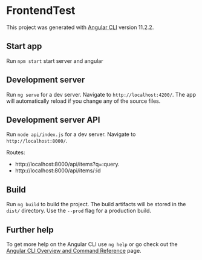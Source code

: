 # FrontendTest

This project was generated with [Angular CLI](https://github.com/angular/angular-cli) version 11.2.2.

## Start app

Run `npm start` start server and angular

## Development server

Run `ng serve` for a dev server. Navigate to `http://localhost:4200/`. The app will automatically reload if you change any of the source files.

## Development server API

Run `node api/index.js` for a dev server. Navigate to `http://localhost:8000/`.

Routes:
* http://localhost:8000/api/items?q=:query.
* http://localhost:8000/api/items/:id 

## Build

Run `ng build` to build the project. The build artifacts will be stored in the `dist/` directory. Use the `--prod` flag for a production build.

## Further help

To get more help on the Angular CLI use `ng help` or go check out the [Angular CLI Overview and Command Reference](https://angular.io/cli) page.
